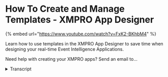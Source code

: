 # How To Create and Manage Templates  - XMPRO App Designer
{% embed url="https://www.youtube.com/watch?v=FxK2-BKhbM4" %}



Learn how to use templates in the XMPRO App Designer to save time when designing your real-time Event Intelligence Applications. 

Need help with creating your XMPRO apps? Send an email to...
<details>
<summary>Transcript</summary>Learn how to use templates in the XMPRO App Designer to save time when designing your real-time Event Intelligence Applications. 

Need help with creating your XMPRO apps? Send an email to...
welcome to another training video from

accent pros today we will be looking at

how to create and manage templates now

what is the temple template basically as

the name suggests is sort of a

pre-configured app that you may have

already structured and created the

layout in a certain way and that you

want to reuse um so template allows you

to basically store that structure and

layout and then when you wanna create a

new app um use that template to give you

a bit of head start now how a template

is created is for example I am in this

app that I have created

it's called asset even board it has two

pages a landing page an asset details

page if I look at the landing page

you'll see that I have already laid out

all the controls that I need in order to

display some information of my asset I

have nicely structured a gauge and a

chart here which may which might be

displaying some key information maybe

some real-time data coming from that

asset along with that I have a

recommendations list coming up over here

which might be giving me some alerts as

as per the condition monitoring um that

might be configured on that message

similarly I have a great here where I

might want to display service history or

work history of that asset lastly I have

an image popping up here um where I

might want to display a CAD diagram or a

blow-up of that asset maybe it is a

submersible pump and I wanna display

scant diagram over there so now that I

have done all this work here I have

realized that I also need to do this for

multiple apps when I create different

type of assets they usually all start

with a similar landing page and the best

thing I can do is if I create a template

of this then I will not have to do this

every time and I'll get that bit of a

head start and that's not only just for

me but also for any other user

who is creating similar apps they will

also be able to use my template so how

do we create a template well let's go to

our app and if I pop into the more menu

you'll see there's a save template

option I can click on that and once I

change the basic information that it is

asking me of a template like a name and

description

the only other information I may want to

provide here is which category it should

belong to and what screenshots it should

have so I'll choose a screenshot and

that will help other people when they

want to look at my template to

understand what it contains now now I am

ready to save but you can save it will

then be added to my list of templates

now in the second part how do we manage

these templates if I click on the

templates option here it will display me

a list of all my templates and if I want

to change one of my templates perhaps I

want to perhaps I want to change their

name or description or change the

category they belong to or change its

images um I can do so over here along

with that I have option to delete that

am template and also to import and

export them but that's the topic of a

separate video so that was how you

create and manage templates in the next

video we will see how to actually use

this template when I want to create a

new app thank you so much
</details>